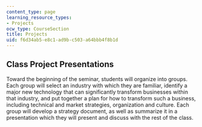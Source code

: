 ```yaml
---
content_type: page
learning_resource_types:
- Projects
ocw_type: CourseSection
title: Projects
uid: f6d34ab5-e8c1-ad9b-c503-a64bbb4f8b1d
---
```


Class Project Presentations
---------------------------

Toward the beginning of the seminar, students will organize into groups. Each group will select an industry with which they are familiar, identify a major new technology that can significantly transform businesses within that industry, and put together a plan for how to transform such a business, including technical and market strategies, organization and culture. Each group will develop a strategy document, as well as summarize it in a presentation which they will present and discuss with the rest of the class.